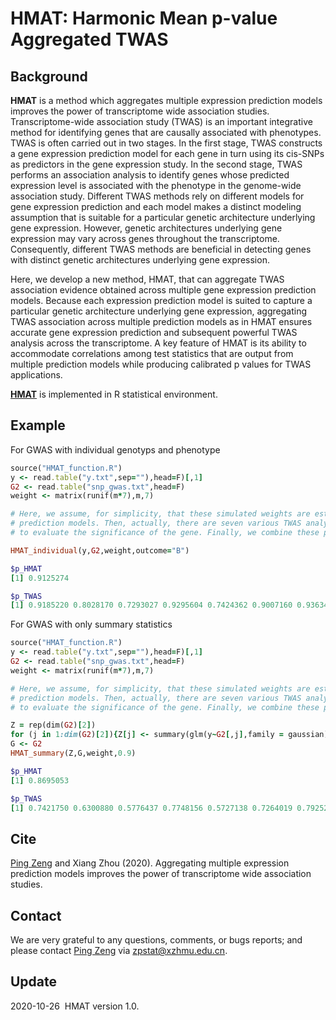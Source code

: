  
HMAT: Harmonic Mean p-value Aggregated TWAS
========================================================================================================
## Background
**HMAT** is a method which aggregates multiple expression prediction models improves the power of transcriptome wide association studies.
Transcriptome-wide association study (TWAS) is an important integrative method for identifying genes that are causally associated with phenotypes. TWAS is often carried out in two stages. In the first stage, TWAS constructs a gene expression prediction model for each gene in turn using its cis-SNPs as predictors in the gene expression study. In the second stage, TWAS performs an association analysis to identify genes whose predicted expression level is associated with the phenotype in the genome-wide association study. Different TWAS methods rely on different models for gene expression prediction and each model makes a distinct modeling assumption that is suitable for a particular genetic architecture underlying gene expression. However, genetic architectures underlying gene expression may vary across genes throughout the transcriptome. Consequently, different TWAS methods are beneficial in detecting genes with distinct genetic architectures underlying gene expression.

Here, we develop a new method, HMAT, that can aggregate TWAS association evidence obtained across multiple gene expression prediction models. Because each expression prediction model is suited to capture a particular genetic architecture underlying gene expression, aggregating TWAS association across multiple prediction models as in HMAT ensures accurate gene expression prediction and subsequent powerful TWAS analysis across the transcriptome. A key feature of HMAT is its ability to accommodate correlations among test statistics that are output from multiple prediction models while producing calibrated p values for TWAS applications.

**[HMAT](https://github.com/biostatpzeng/HMAT/blob/main/HMAT_function.R)** is implemented in R statistical environment.

## Example
For GWAS with individual genotyps and phenotype
```ruby
source("HMAT_function.R")
y <- read.table("y.txt",sep=""),head=F)[,1]
G2 <- read.table("snp_gwas.txt",head=F)
weight <- matrix(runif(m*7),m,7)

# Here, we assume, for simplicity, that these simulated weights are estimated from seven various gene expression
# prediction models. Then, actually, there are seven various TWAS analyses. For each TWAS, we can obtain its p value
# to evaluate the significance of the gene. Finally, we combine these p values into a single one using HMAT.

HMAT_individual(y,G2,weight,outcome="B")

$p_HMAT
[1] 0.9125274

$p_TWAS
[1] 0.9185220 0.8028170 0.7293027 0.9295604 0.7424362 0.9007160 0.9363431
```

For GWAS with only summary statistics
```ruby
source("HMAT_function.R")
y <- read.table("y.txt",sep=""),head=F)[,1]
G2 <- read.table("snp_gwas.txt",head=F)
weight <- matrix(runif(m*7),m,7)

# Here, we assume, for simplicity, that these simulated weights are estimated from seven various gene expression
# prediction models. Then, actually, there are seven various TWAS analyses. For each TWAS, we can obtain its p value
# to evaluate the significance of the gene. Finally, we combine these p values into a single one using HMAT.

Z = rep(dim(G2)[2])
for (j in 1:dim(G2)[2]){Z[j] <- summary(glm(y~G2[,j],family = gaussian))$coef[2,3]}
G <- G2
HMAT_summary(Z,G,weight,0.9)

$p_HMAT
[1] 0.8695053

$p_TWAS
[1] 0.7421750 0.6300880 0.5776437 0.7748156 0.5727138 0.7264019 0.7925278
```

## Cite
[Ping Zeng](https://github.com/biostatpzeng) and Xiang Zhou (2020). Aggregating multiple expression prediction models improves the power of transcriptome wide association studies.
## Contact
We are very grateful to any questions, comments, or bugs reports; and please contact [Ping Zeng](https://github.com/biostatpzeng) via zpstat@xzhmu.edu.cn.

## Update
2020-10-26  HMAT version 1.0.
